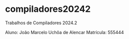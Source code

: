 # compiladores20242
Trabalhos de Compiladores 2024.2

Aluno: João Marcelo Uchôa de Alencar
Matrícula: 555444
